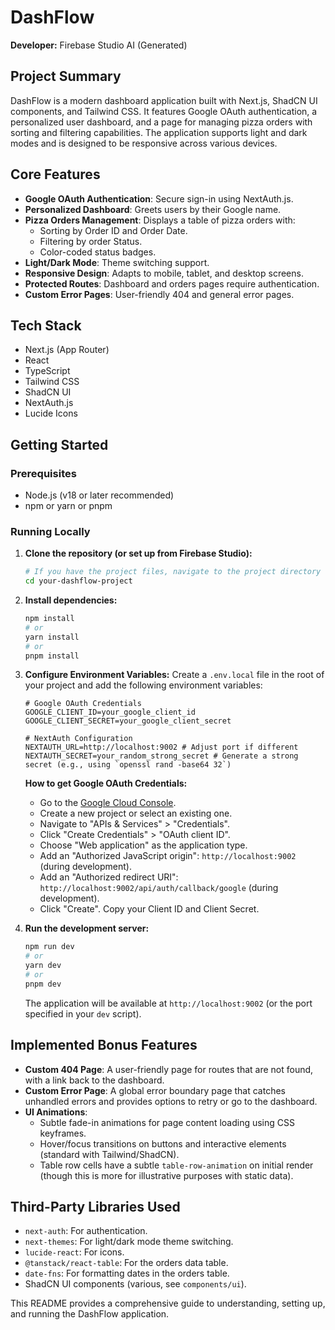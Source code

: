
# DashFlow

**Developer:** Firebase Studio AI (Generated)

## Project Summary

DashFlow is a modern dashboard application built with Next.js, ShadCN UI components, and Tailwind CSS. It features Google OAuth authentication, a personalized user dashboard, and a page for managing pizza orders with sorting and filtering capabilities. The application supports light and dark modes and is designed to be responsive across various devices.

## Core Features

-   **Google OAuth Authentication**: Secure sign-in using NextAuth.js.
-   **Personalized Dashboard**: Greets users by their Google name.
-   **Pizza Orders Management**: Displays a table of pizza orders with:
    -   Sorting by Order ID and Order Date.
    -   Filtering by order Status.
    -   Color-coded status badges.
-   **Light/Dark Mode**: Theme switching support.
-   **Responsive Design**: Adapts to mobile, tablet, and desktop screens.
-   **Protected Routes**: Dashboard and orders pages require authentication.
-   **Custom Error Pages**: User-friendly 404 and general error pages.

## Tech Stack

-   Next.js (App Router)
-   React
-   TypeScript
-   Tailwind CSS
-   ShadCN UI
-   NextAuth.js
-   Lucide Icons

## Getting Started

### Prerequisites

-   Node.js (v18 or later recommended)
-   npm or yarn or pnpm

### Running Locally

1.  **Clone the repository (or set up from Firebase Studio):**
    ```bash
    # If you have the project files, navigate to the project directory
    cd your-dashflow-project
    ```

2.  **Install dependencies:**
    ```bash
    npm install
    # or
    yarn install
    # or
    pnpm install
    ```

3.  **Configure Environment Variables:**
    Create a `.env.local` file in the root of your project and add the following environment variables:

    ```env
    # Google OAuth Credentials
    GOOGLE_CLIENT_ID=your_google_client_id
    GOOGLE_CLIENT_SECRET=your_google_client_secret

    # NextAuth Configuration
    NEXTAUTH_URL=http://localhost:9002 # Adjust port if different
    NEXTAUTH_SECRET=your_random_strong_secret # Generate a strong secret (e.g., using `openssl rand -base64 32`)
    ```

    **How to get Google OAuth Credentials:**
    *   Go to the [Google Cloud Console](https://console.cloud.google.com/).
    *   Create a new project or select an existing one.
    *   Navigate to "APIs & Services" > "Credentials".
    *   Click "Create Credentials" > "OAuth client ID".
    *   Choose "Web application" as the application type.
    *   Add an "Authorized JavaScript origin": `http://localhost:9002` (during development).
    *   Add an "Authorized redirect URI": `http://localhost:9002/api/auth/callback/google` (during development).
    *   Click "Create". Copy your Client ID and Client Secret.

4.  **Run the development server:**
    ```bash
    npm run dev
    # or
    yarn dev
    # or
    pnpm dev
    ```
    The application will be available at `http://localhost:9002` (or the port specified in your `dev` script).

## Implemented Bonus Features

-   **Custom 404 Page**: A user-friendly page for routes that are not found, with a link back to the dashboard.
-   **Custom Error Page**: A global error boundary page that catches unhandled errors and provides options to retry or go to the dashboard.
-   **UI Animations**:
    -   Subtle fade-in animations for page content loading using CSS keyframes.
    -   Hover/focus transitions on buttons and interactive elements (standard with Tailwind/ShadCN).
    -   Table row cells have a subtle `table-row-animation` on initial render (though this is more for illustrative purposes with static data).

## Third-Party Libraries Used

-   `next-auth`: For authentication.
-   `next-themes`: For light/dark mode theme switching.
-   `lucide-react`: For icons.
-   `@tanstack/react-table`: For the orders data table.
-   `date-fns`: For formatting dates in the orders table.
-   ShadCN UI components (various, see `components/ui`).

This README provides a comprehensive guide to understanding, setting up, and running the DashFlow application.
